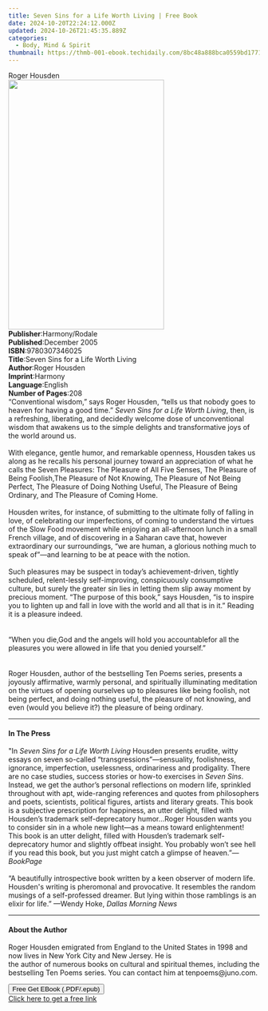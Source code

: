 ```yaml
---
title: Seven Sins for a Life Worth Living | Free Book
date: 2024-10-20T22:24:12.000Z
updated: 2024-10-26T21:45:35.889Z
categories:
  - Body, Mind & Spirit
thumbnail: https://thmb-001-ebook.techidaily.com/8bc48a888bca0559bd177123d0ecf791b39f3a7ccf1cb739989d4f86c62b99fc.jpg
---
```

<main id="book-container">
  <div class="flex flex-col">
    <div class="book-brief flex-1 py-6 px-4 sm:p-6 md:py-10 md:px-8">
      <!-- brief-->
      <div class="book-brief-main">Roger Housden</div>
    </div>
    <div
      class="book-meta-info flex-1 grid gap-4 col-start-1 col-end-3 row-start-1 sm:mb-6 sm:grid-cols-4 lg:gap-6 lg:col-start-2 lg:row-end-6 lg:row-span-6 lg:mb-0"
    >
      <div
        class="book-meta-info-left place-content-center mt-4 p-4 text-sm leading-6 col-start-2 col-span-2 dark:text-slate-400"
      >
        <img
          class="w-full h-500 object-cover rounded-lg sm:h-255 sm:col-span-2 lg:col-span-full"
          src="https://img-001-ebook.techidaily.com/a97c2d012fa55a0b6b3c8c10e5207aa29c5600501cc50461fce2278cdd50087c.jpg"
          alt=""
          width="312"
          height="500"
        />
      </div>
      <div
        class="book-meta-info-right mt-2 col-start-1 row-start-2 col-span-3 self-center"
      >
        <!-- meta data  -->
        <div class="flex flex-col px-4 md:px-8">
          <div class="flex-1">
            <strong>Publisher</strong>:<span class="px-2">Harmony/Rodale</span>
          </div>
          <div class="flex-1">
            <strong>Published</strong>:<span class="px-2">December 2005</span>
          </div>
          <div class="flex-1">
            <strong>ISBN</strong>:<span class="px-2">9780307346025</span>
          </div>
          <div class="flex-1">
            <strong>Title</strong>:<span class="px-2"
              >Seven Sins for a Life Worth Living</span
            >
          </div>
          <div class="flex-1">
            <strong>Author</strong>:<span class="px-2">Roger Housden</span>
          </div>
          <div class="flex-1">
            <strong>Imprint</strong>:<span class="px-2">Harmony</span>
          </div>
          <div class="flex-1">
            <strong>Language</strong>:<span class="px-2">English</span>
          </div>
          <div class="flex-1">
            <strong>Number of Pages</strong>:<span class="px-2">208</span>
          </div>
        </div>
      </div>
    </div>
    <div class="book-description flex-1 py-6 px-4 sm:p-6 md:py-10 md:px-8">
      <div class="book-description-main">
        <div accordion-content="" id="description">
          “Conventional wisdom,” says Roger Housden, “tells us that nobody goes
          to heaven for having a good time.”
          <i>Seven Sins for a Life Worth Living</i>, then, is a refreshing,
          liberating, and decidedly welcome dose of unconventional wisdom that
          awakens us to the simple delights and transformative joys of the world
          around us.<br /><br />With elegance, gentle humor, and remarkable
          openness, Housden takes us along as he recalls his personal journey
          toward an appreciation of what he calls the Seven Pleasures: The
          Pleasure of All Five Senses, The Pleasure of Being Foolish,The
          Pleasure of Not Knowing, The Pleasure of Not Being Perfect, The
          Pleasure of Doing Nothing Useful, The Pleasure of Being Ordinary, and
          The Pleasure of Coming Home.<br /><br />Housden writes, for instance,
          of submitting to the ultimate folly of falling in love, of celebrating
          our imperfections, of coming to understand the virtues of the Slow
          Food movement while enjoying an all-afternoon lunch in a small French
          village, and of discovering in a Saharan cave that, however
          extraordinary our surroundings, “we are human, a glorious nothing much
          to speak of”—and learning to be at peace with the notion.<br /><br />Such
          pleasures may be suspect in today’s achievement-driven, tightly
          scheduled, relent-lessly self-improving, conspicuously consumptive
          culture, but surely the greater sin lies in letting them slip away
          moment by precious moment. “The purpose of this book,” says Housden,
          “is to inspire you to lighten up and fall in love with the world and
          all that is in it.” Reading it is a pleasure indeed.<br /><br /><br />“When
          you die,God and the angels will hold you accountablefor all the
          pleasures you were allowed in life that you denied yourself.”<br /><br /><br />Roger
          Housden, author of the bestselling Ten Poems series, presents a
          joyously affirmative, warmly personal, and spiritually illuminating
          meditation on the virtues of opening ourselves up to pleasures like
          being foolish, not being perfect, and doing nothing useful, the
          pleasure of not knowing, and even (would you believe it?) the pleasure
          of being ordinary.
        </div>
        <div class="accordion-fader"></div>
      </div>
    </div>
    <div class="book-excerpts flex-1 py-6 px-4 sm:p-6 md:py-10 md:px-8">
      <!-- excerpts-->
      <div class="book-excerpts-main">
        <hr />
        <h4 class="placeholder placeholder-heading">
          <span>In The Press</span>
        </h4>
        <p>
          "In <i>Seven Sins for a Life Worth Living </i>Housden presents
          erudite, witty essays on seven so-called “transgressions”—sensuality,
          foolishness, ignorance, imperfection, uselessness, ordinariness and
          prodigality. There are no case studies, success stories or how-to
          exercises in <i>Seven Sins</i>. Instead, we get the author’s personal
          reflections on modern life, sprinkled throughout with apt,
          wide-ranging references and quotes from philosophers and poets,
          scientists, political figures, artists and literary greats. This book
          is a subjective prescription for happiness, an utter delight, filled
          with Housden’s trademark self-deprecatory humor...Roger Housden wants
          you to consider sin in a whole new light—as a means toward
          enlightenment! This book is an utter delight, filled with Housden’s
          trademark self-deprecatory humor and slightly offbeat insight. You
          probably won’t see hell if you read this book, but you just might
          catch a glimpse of heaven.”—<i>BookPage<br /><br /></i>“A beautifully
          introspective book written by a keen observer of modern life.
          Housden's writing is pheromonal and provocative. It resembles the
          random musings of a self-professed dreamer. But lying within those
          ramblings is an elixir for life.” —Wendy Hoke,
          <i>Dallas Morning News</i>
        </p>
      </div>
    </div>
    <div class="book-about-author flex-1 py-6 px-4 sm:p-6 md:py-10 md:px-8">
      <!-- about author-->
      <div class="book-main-author-main">
        <hr />
        <h4 class="placeholder placeholder-heading">
          <span>About the Author</span>
        </h4>
        <p>
          Roger Housden emigrated from England to the United States in 1998 and
          now lives in New York City and New Jersey. He is <br />the author of
          numerous books on cultural and spiritual themes, including the
          bestselling Ten Poems series. You can contact him at
          tenpoems@juno.com.
        </p>
      </div>
    </div>
    <div class="book-free-get flex-1 py-6 px-4 sm:p-6 md:py-10 md:px-8">
      <button
        id="btn-free-get"
        class="bg-blue-500 hover:bg-blue-700 text-white font-bold py-2 px-4 rounded"
      >
        Free Get EBook (.PDF/.epub)
      </button>
      <div id="countdown-display" class="px-2 text-lg mt-2"></div>
      <a
        id="free-link"
        class="hidden bg-blue-500 hover:bg-blue-700 text-white font-bold py-2 px-4 rounded"
        href="https://www.ebooks.com/en-us/book/239947/seven-sins-for-a-life-worth-living/roger-housden/"
        target="_blank"
        >Click here to get a free link</a
      >
    </div>
    <script>
      let countdownTime = 0;
      let countdownInterval = null;
      document
        .getElementById('btn-free-get')
        .addEventListener('click', startCountdown);
      function startCountdown() {
        countdownTime = new Date().getTime() + 60000 * 3;
        countdownInterval = setInterval(updateCountdown, 1000);
        document.getElementById('btn-free-get').disabled = true;
        document
          .getElementById('btn-free-get')
          .classList.add('bg-gray-500', 'cursor-not-allowed');
      }
      function updateCountdown() {
        let currentTime = new Date().getTime();
        let timeLeft = countdownTime - currentTime;
        let secondsLeft = Math.floor(timeLeft / 1000);
        document.getElementById('countdown-display').innerHTML =
          `Remaining time: ${secondsLeft} seconds.`;
        if (secondsLeft <= 0) {
          clearInterval(countdownInterval);
          document.getElementById('btn-free-get').classList.add('hidden');
          document.getElementById('free-link').classList.remove('hidden');
          document.getElementById('countdown-display').innerHTML = '';
        }
      }
    </script>
  </div>
</main>

<ins class="adsbygoogle"
      style="display:block"
      data-ad-client="ca-pub-7571918770474297"
      data-ad-slot="8358498916"
      data-ad-format="auto"
      data-full-width-responsive="true"></ins>
    